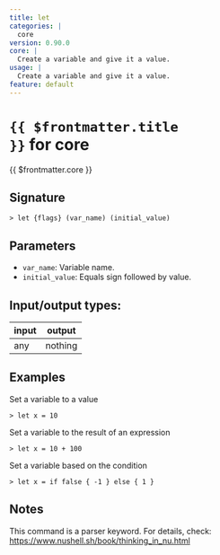 ```yaml
---
title: let
categories: |
  core
version: 0.90.0
core: |
  Create a variable and give it a value.
usage: |
  Create a variable and give it a value.
feature: default
---
```


<!-- This file is automatically generated. Please edit the command in https://github.com/nushell/nushell instead. -->

# <code>{{ $frontmatter.title }}</code> for core

<div class='command-title'>{{ $frontmatter.core }}</div>

## Signature

`> let {flags} (var_name) (initial_value)`

## Parameters

- `var_name`: Variable name.
- `initial_value`: Equals sign followed by value.

## Input/output types:

| input | output  |
| ----- | ------- |
| any   | nothing |

## Examples

Set a variable to a value

```nushell
> let x = 10

```

Set a variable to the result of an expression

```nushell
> let x = 10 + 100

```

Set a variable based on the condition

```nushell
> let x = if false { -1 } else { 1 }

```

## Notes

This command is a parser keyword. For details, check:
https://www.nushell.sh/book/thinking_in_nu.html
